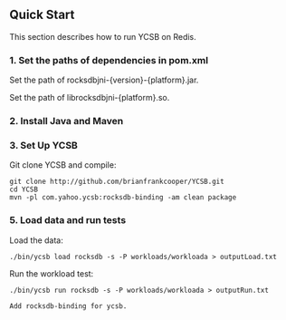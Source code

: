 <!--
Copyright (c) 2017 YCSB contributors. All rights reserved.

Licensed under the Apache License, Version 2.0 (the "License"); you
may not use this file except in compliance with the License. You
may obtain a copy of the License at

http://www.apache.org/licenses/LICENSE-2.0

Unless required by applicable law or agreed to in writing, software
distributed under the License is distributed on an "AS IS" BASIS,
WITHOUT WARRANTIES OR CONDITIONS OF ANY KIND, either express or
implied. See the License for the specific language governing
permissions and limitations under the License. See accompanying
LICENSE file.
-->

## Quick Start

This section describes how to run YCSB on Redis. 

### 1. Set the paths of dependencies in pom.xml

Set the path of  rocksdbjni-{version}-{platform}.jar.

Set the path of  librocksdbjni-{platform}.so.


### 2. Install Java and Maven

### 3. Set Up YCSB

Git clone YCSB and compile:

    git clone http://github.com/brianfrankcooper/YCSB.git
    cd YCSB
    mvn -pl com.yahoo.ycsb:rocksdb-binding -am clean package

### 5. Load data and run tests

Load the data:

    ./bin/ycsb load rocksdb -s -P workloads/workloada > outputLoad.txt

Run the workload test:

    ./bin/ycsb run rocksdb -s -P workloads/workloada > outputRun.txt

    Add rocksdb-binding for ycsb.

